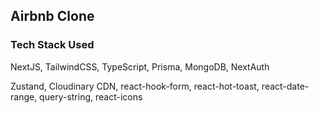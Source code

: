 ## Airbnb Clone

### Tech Stack Used

NextJS, TailwindCSS, TypeScript, Prisma, MongoDB, NextAuth

Zustand, Cloudinary CDN, react-hook-form, react-hot-toast, react-date-range, query-string, react-icons
